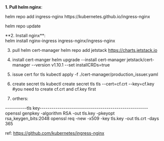 **1. Pull helm nginx**:
</br>
<p> helm repo add ingress-nginx https://kubernetes.github.io/ingress-nginx </p>
<p> helm repo update </p>
**2. Install nginx**:
</br>
  helm install nginx-ingress ingress-nginx/ingress-nginx

3. pull helm cert-manager
helm repo add jetstack https://charts.jetstack.io

4. install cert-manger
helm upgrade --install cert-manager jetstack/cert-manager --version v1.10.1 --set installCRDs=true

5. issue cert for tls
kubectl apply -f ./cert-manager/production_issuer.yaml

6. create secret tls
kubectl create secret tls tls --cert=cf.crt --key=cf.key #you need to create cf.crt and cf.key first

9. orthers:

-----------tls key-------------------------------------------------------
openssl genpkey -algorithm RSA -out tls.key -pkeyopt rsa_keygen_bits:2048
openssl req -new -x509 -key tls.key -out tls.crt -days 365

ref:
https://github.com/kubernetes/ingress-nginx